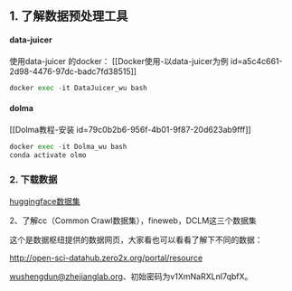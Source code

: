 ## 1. 了解数据预处理工具
#### data-juicer
使用data-juicer 的docker： [[Docker使用-以data-juicer为例 id=a5c4c661-2d98-4476-97dc-badc7fd38515]]

```python
docker exec -it DataJuicer_wu bash
```
#### dolma
[[Dolma教程-安装 id=79c0b2b6-956f-4b01-9f87-20d623ab9fff]]

```python
docker exec -it Dolma_wu bash
conda activate olmo
```
### 2. 下载数据
[huggingface数据集](https://huggingface.co/datasets/allenai/dolma/blob/main/urls/v1_7.txt)





2、了解cc（Common Crawl数据集），fineweb，DCLM这三个数据集



这个是数据枢纽提供的数据网页，大家看也可以看看了解下不同的数据：

http://open-sci-datahub.zero2x.org/portal/resource

wushengdun@zhejianglab.org、初始密码为v1XmNaRXLnI7qbfX。




